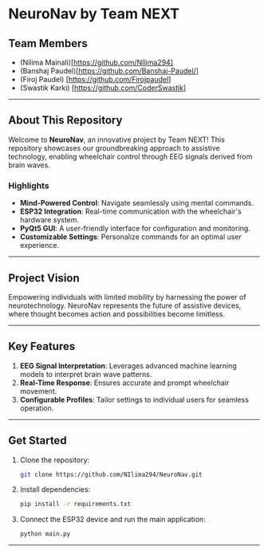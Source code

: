 # NeuroNav by Team NEXT

## Team Members
- (Nilima Mainali)[https://github.com/NIlima294]
- (Banshaj Paudel)[https://github.com/Banshaj-Paudel/]
- (Firoj Paudel) [https://github.com/Firojpaudel]
- (Swastik Karki) [https://github.com/CoderSwastik]
---

## About This Repository
Welcome to **NeuroNav**, an innovative project by Team NEXT! This repository showcases our groundbreaking approach to assistive technology, enabling wheelchair control through EEG signals derived from brain waves.

### Highlights
- **Mind-Powered Control**: Navigate seamlessly using mental commands.
- **ESP32 Integration**: Real-time communication with the wheelchair's hardware system.
- **PyQt5 GUI**: A user-friendly interface for configuration and monitoring.
- **Customizable Settings**: Personalize commands for an optimal user experience.

---

## Project Vision
Empowering individuals with limited mobility by harnessing the power of neurotechnology. NeuroNav represents the future of assistive devices, where thought becomes action and possibilities become limitless.

---

## Key Features
1. **EEG Signal Interpretation**: Leverages advanced machine learning models to interpret brain wave patterns.
2. **Real-Time Response**: Ensures accurate and prompt wheelchair movement.
3. **Configurable Profiles**: Tailor settings to individual users for seamless operation.

---

## Get Started
1. Clone the repository:
    ```bash
    git clone https://github.com/NIlima294/NeuroNav.git
    ```
2. Install dependencies:
    ```bash
    pip install -r requirements.txt
    ```
3. Connect the ESP32 device and run the main application:
    ```bash
    python main.py
    ```

---


